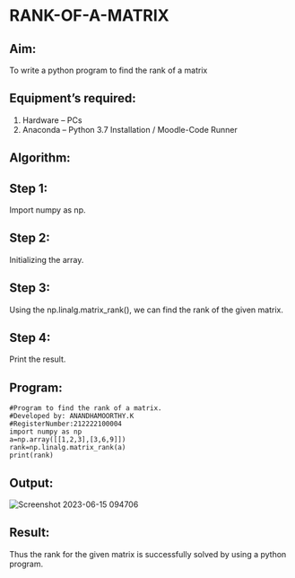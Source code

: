# RANK-OF-A-MATRIX
## Aim:
To write a python program to find the rank of a matrix
## Equipment’s required:
1. 	Hardware – PCs
2. 	Anaconda – Python 3.7 Installation / Moodle-Code Runner
## Algorithm:
## Step 1:
Import numpy as np.
## Step 2:
Initializing the array.
## Step 3:
Using the np.linalg.matrix_rank(), we can find the rank of the given matrix.
## Step 4:
Print the result.
## Program:
```
#Program to find the rank of a matrix.
#Developed by: ANANDHAMOORTHY.K
#RegisterNumber:212222100004
import numpy as np
a=np.array([[1,2,3],[3,6,9]])
rank=np.linalg.matrix_rank(a)
print(rank)
```
## Output:
![Screenshot 2023-06-15 094706](https://github.com/AnandhamoorthyKarthikeyan/RANK-OF-A-MATRIX/assets/119475998/d19f58ca-2968-41b7-b93d-4e5f405362e4)
## Result:
Thus the rank for the given matrix is successfully solved by  using a python program.

